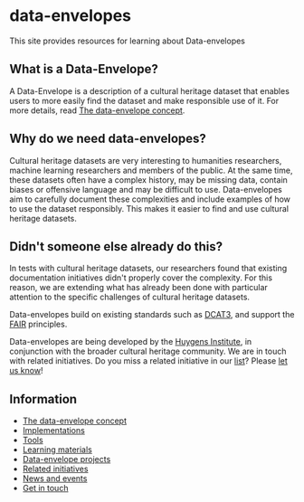 # data-envelopes
This site provides resources for learning about Data-envelopes

## What is a Data-Envelope?
A Data-Envelope is a description of a cultural heritage dataset that enables users to more easily find the dataset and make responsible use of it. For more details, read [The data-envelope concept](concept.md).

## Why do we need data-envelopes?
Cultural heritage datasets are very interesting to humanities researchers, machine learning researchers and members of the public. At the same time, these datasets often have a complex history, may be missing data, contain biases or offensive language and may be difficult to use. Data-envelopes aim to carefully document these complexities and include examples of how to use the dataset responsibly. This makes it easier to find and use cultural heritage datasets.

## Didn't someone else already do this?
In tests with cultural heritage datasets, our researchers found that existing documentation initiatives didn't properly cover the complexity. For this reason, we are extending what has already been done with particular attention to the specific challenges of cultural heritage datasets. 

Data-envelopes build on existing standards such as [DCAT3](https://www.w3.org/TR/vocab-dcat-3/), and support the [FAIR](https://www.go-fair.org/fair-principles/) principles. 

Data-envelopes are being developed by the [Huygens Institute](https://www.huygens.knaw.nl), in conjunction with the broader cultural heritage community. We are in touch with related initiatives. Do you miss a related initiative in our [list](related_initiatives.md)? Please [let us know](contact.md)!

## Information
* [The data-envelope concept](concept.md)
* [Implementations](implementations.md)
* [Tools](tools.md)
* [Learning materials](learning_materials.md)
* [Data-envelope projects](projects.md)
* [Related initiatives](related_initiatives.md)
* [News and events](news_and_events.md)
* [Get in touch](contact.md)
